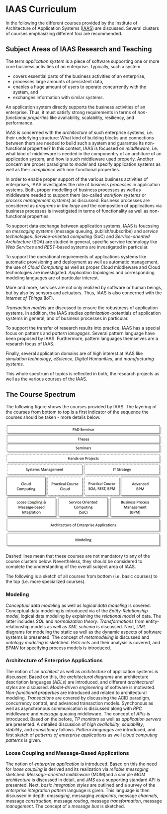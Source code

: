 # IAAS Curriculum

In the following the different courses provided by the Institute of Architecture of Application Systems ([IAAS](http://www.iaas.uni-stuttgart.de/institut/mitarbeiter/indexE.php)) are discussed. Several clusters of courses emphasizing different foci are recommended.

## Subject Areas of IAAS Research and Teaching

The term *application system* is a piece of software supporting one or more core business activities of an enterprise. Typically, such a system 

* covers essential parts of the business activities of an enterprise,
* processes large amounts of persistent data, 
* enables a huge amount of users to operate concurrently with the system, and
* exchanges information with similar systems. 

An application system directly supports the business activities of an enterprise. Thus, it must satisfy strong requirements in terms of *non-functional properties* like availability, scalability, resiliency, and performance.

IAAS is concerned with the *architecture* of such enterprise systems, i.e. their underlying structure: What kind of building blocks and connections between them are needed to build such a system and guarantee its non-functional properties? In this context, IAAS is focussed on *middleware*, i.e. what kind of middleware is needed in the componentry of an architure of an application system, and how is such middleware used properly. Another concern are proper paradigms to *model* and specify application systems as well as their *compliance* with non-functional properties. 

In order to enable proper support of the various business activities of enterprises, IAAS investigates the role of *business processes* in application systems. Both, proper modelling of business processes as well as middleware needed to support them (so-called *workflow systems* or *process management systems*) as discussed. Business processes are considered as *programs in the large* and the composition of applications via business processes is investigated in terms of functionality as well as non-functional properties.

To support data exchange between application systems, IAAS is foucssing on *messaging systems* (message queuing, publish/subscribe) and *service technologies*. *Service-oriented computing* (SoC) and *Service-oriented Architecture* (SOA) are studied in general, specific service technology like *Web Services* and *REST*-based systems are investigated in particular. 

To support the operational requirements of applications systems like automatic provisioning and deployment as well as automatic management, the use of *Cloud Computing* as well as proper Cloud middleware and Cloud technologies are investigated. *Application topologies* and corresponding modeling languages are of particular interest. 

More and more, services are not only realized by software or human beings, but by also by sensors and actuators. Thus, IAAS is also concerned with the *Internet of Things* (IoT). 

*Transaction models* are discussed to ensure the robustness of application systems. In addition, the IAAS studies *optimization*-potentials of application systems in general, and of business processes in particular.

To support the transfer of research results into practice, IAAS has a special focus on patterns and *pattern lanugages*. Several pattern language have been proposed by IAAS. Furthermore, pattern languages themselves are a research focus of IAAS.

Finally, several application domains are of high interest at IAAS like *simulation technology*, *eScience*, *Digital Humanities*, and *manufacturing systems*.

This whole spectrum of topics is reflected in both, the research projects as well as the various courses of the IAAS. 


## The Course Spectrum

The following figure shows the courses provided by IAAS. The layering of the courses from bottom to top is a first indicator of the sequence the courses should be taken - more details below.

![IAAS Courses](https://github.com/FrankLeymann/IAAS-Curriculum/blob/master/figures/Curriculum-Full.png "IAAS Courses") 

Dashed lines mean that these courses are not mandatory to any of the course clusters below. Nevertheless, they should be considered to complete the understanding of the overall subject area of IAAS. 

The following is a sketch of all courses from bottom (i.e. basic courses) to the top (i.e. more specialized courses).

### <a name="Modeling"></a> Modeling

*Conceptual data modeling* as well as *logical data modeling* is covered. Conceptual data modeling is introduced via of the *Entity-Relationship model*, logical data modeling by explaining the *relational mode*l of data. The latter includes *SQL* and *normalization theory*. *Transformations* from entity-relationship models as well as *XML schema* is discussed. Next, *UML* diagrams for modeling the static as well as the dynamic aspects of software systems is presented. The concept of *metamodeling* is discussed and *ontology modeling* is sketched. *Petri nets* and their analysis is covered, and *BPMN* for specifying process models is introduced. 

### <a name="GAAS"></a> Architecture of Enterprise Applications

The notion of an *architect* as well as *architecture* of application systems is discussed. Based on this, the *architectural diagrams* and architecture description languages (*ADLs*) are introduced, and different *architectural styles* are discussed. *Model-driven engineering* of software is motivated. *Non-functional properties* are introduced and related to architectural modeling. *Transactions* are covered by discussing the ACID paradigm, concurrency control, and advanced transaction models. Synchonous as well as asynchronous communication is discussed along with *RPC* middleware and *message queuing* middleware. The concept of *APIs* is introduced. Based on the before, *TP monitors* as well as *application servers* are presented. A detailed discussion of *high availability*, *scalability*, *stability*, and *consistency* follows. *Pattern languages* are introduced, and first sketch of *patterns of enterprise applications* as well *cloud computing patterns* is given. 

### <a name="LCM"></a> Loose Coupling and Message-Based Applications

The notion of *enterprise application* is introduced. Based on this the need for *loose coupling* is derived and its realization via *reliable messaging* sketched. *Message-oriented middleware* (MOM)and a sample *MOM architecture* is discussed in detail, and *JMS* as a supporting standard API is presented. Next, *basic integration styles* are outlined and a survey of the *enterprise integration pattern* language is given. This language is then discussed in depth: *messaging*, messaging *endpoints*, message *channels*, message *construction*, message *routing*, message *transformation*, message *management*. The concept of a *message bus* is sketched. 

